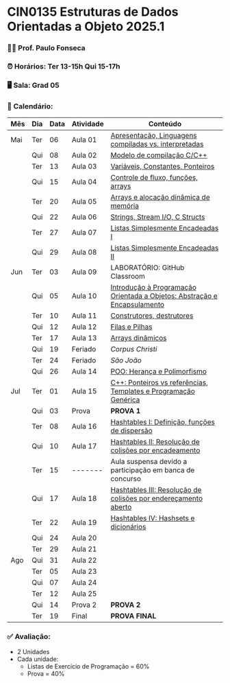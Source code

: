 # CIN0135 Estruturas de Dados Orientadas a Objeto 2025.1

### 👨‍🏫 Prof. Paulo Fonseca

### ⏰ Horários: Ter 13-15h Qui 15-17h

### 🖥️ Sala: Grad 05

### 📆 Calendário:

| Mês   | Dia  | Data | Atividade | Conteúdo                                                |
|-------|------|------|-----------|---------------------------------------------------------|
| Mai   | Ter  | 06   | Aula 01   | [Apresentação, Linguagens compiladas vs. interpretadas](aulas/aula01/aula01.md)   |
|       | Qui  | 08   | Aula 02   |  [Modelo de compilação C/C++](./aulas/aula02/aula02.md)                                                       |
|       | Ter  | 13   | Aula 03   | [Variáveis, Constantes, Ponteiros](./aulas/aula03/aula03.md)                                                        |
|       | Qui  | 15   | Aula 04   | [Controle de fluxo, funções, arrays](./aulas/aula04/aula04.md)                                                        |
|       | Ter  | 20   | Aula 05   | [Arrays e alocação dinâmica de memória](./aulas/aula05/aula05.md)                                                        |
|       | Qui  | 22   | Aula 06   | [Strings, Stream I/O, C Structs](./aulas/aula06/aula06.md)                                                        |
|       | Ter  | 27   | Aula 07   | [Listas Simplesmente Encadeadas I](./aulas/aula07/aula07.md)                                                        |
|       | Qui  | 29   | Aula 08   | [Listas Simplesmente Encadeadas II](./aulas/aula07/aula08.md)                                                       |
| Jun   | Ter  | 03   | Aula 09   | LABORATÓRIO: GitHub Classroom                      |
|       | Qui  | 05   | Aula 10   | [Introdução à Programação Orientada a Objetos: Abstração e Encapsulamento](./aulas/aula10/aula10.md)                 |
|       | Ter  | 10   | Aula 11   | [Construtores, destrutores](./aulas/aula11/aula11.md)   |
|       | Qui  | 12   | Aula 12   | [Filas e Pilhas](./aulas/aula12/aula12.md)              |
|       | Ter  | 17   | Aula 13   | [Arrays dinâmicos](./aulas/aula13/aula13.md)            |
|       | Qui  | 19   | Feriado   | *Corpus Christi*                                        |
|       | Ter  | 24   | Feriado   | *São João*                                              |
|       | Qui  | 26   | Aula 14   | [POO: Herança e Polimorfismo](./aulas/aula14/aula14.md) |
| Jul   | Ter  | 01   | Aula 15   | [C++: Ponteiros vs referências, Templates e Programação Genérica](./aulas/aula15/aula15.md)    |
|       | Qui  | 03   | Prova     | **PROVA 1**                                             |
|       | Ter  | 08   | Aula 16   | [Hashtables I: Definição, funções de dispersão](./aulas/aula16/aula16.md)   |
|       | Qui  | 10   | Aula 17   | [Hashtables II: Resolução de colisões por encadeamento](./aulas/aula17/aula15.md)    |
|       | Ter  | 15   | -------   | Aula suspensa devido a participação em banca de concurso         |
|       | Qui  | 17   | Aula 18   | [Hashtables III: Resolução de colisões por endereçamento aberto](./aulas/aula18/aula18.md)        |
|       | Ter  | 22   | Aula 19   | [Hashtables IV: Hashsets e dicionários](./aulas/aula19/aula19.md)                                                        |
|       | Qui  | 24   | Aula 20   |                                                         |
|       | Ter  | 29   | Aula 21   |                                                         |
| Ago   | Qui  | 31   | Aula 22   |                                                         |
|       | Ter  | 05   | Aula 23   |                                                         |
|       | Qui  | 07   | Aula 24   |                                                         |
|       | Ter  | 12   | Aula 25   |                                                         |
|       | Qui  | 14   | Prova 2   | **PROVA 2**                                             |
|       | Ter  | 19   | Final     | **PROVA FINAL**                                         |

### ✅ Avaliação:

- 2 Unidades
- Cada unidade:
	- Listas de Exercício de Programação = 60%
	- Prova = 40%